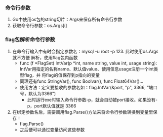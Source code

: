 ### 命令行参数
1. Go中使用os包的string切片：Args来保存所有命令行参数
2. 获取命令行参数：os.Args[i]

### flag包解析命令行参数
1. 在命令行输入中有时会指定参数名：mysql -u root -p 123. 此时使用os.Args就不方便
   解析，使用flag包内函数
    - func (f *FlagSet) IntVar(p *int, name string, value int, usage string):
        IntVar用指定的名称name、默认值value、使用信息usage注册一个int类型flag，并
        将flag的值保存到p指向的变量
    - 同理还有func StringVar(), func Boolvar(), func Float64Var()...
    - 使用方法：定义要接收的参数名如：flag.IntVar(&port, "p", 3366, "端口号，默认为3366")
        - 此时运行exe时输入命令行参数-p，就会自动被port接收。如果没有-p，port默认值就是
        3366
2. 在绑定参数名后，需要调用flag.Parse()方法来将命令行参数转换到变量里保存！
    - flag.Parse()
    - 之后便可以通过变量访问这些参数